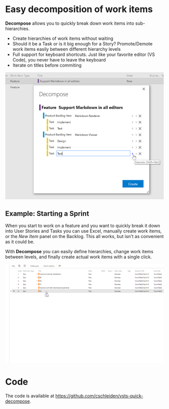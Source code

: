 # Easy decomposition of work items #

**Decompose** allows you to quickly break down work items into sub-hierarchies. 

- Create hierarchies of work items without waiting
- Should it be a Task or is it big enough for a Story? Promote/Demote work items easily between different hierarchy levels
- Full support for keyboard shortcuts. Just like your favorite editor (VS Code), you never have to leave the keyboard
- Iterate on titles before commiting

![Overview](marketplace/overview.png)

## Example: Starting a Sprint ##
When you start to work on a feature and you want to quickly break it down into User Stories and Tasks you can use Excel, manually create work items, or the *New Item* panel on the Backlog. This all works, but isn't as convenient as it could be. 

With **Decompose** you can easily define hierarchies, change work items between levels, and finally create actual work items with a single click.   

![Breaking down of an Epic](marketplace/quick-decompose.gif)

# Code #
The code is available at https://github.com/cschleiden/vsts-quick-decompose.